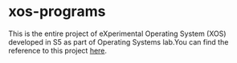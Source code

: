 # xos-programs
This is the entire project of eXperimental Operating System (XOS) developed in S5 as part of Operating Systems lab.You can find the reference to this project [here](http://xosnitc.github.io/).
